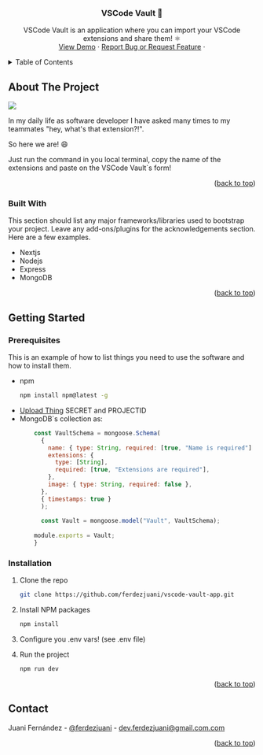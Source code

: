 <!-- PROJECT LOGO -->
<br />
<div align="center">
  <h3 align="center">VSCode Vault 🚀</h3>

  <p align="center">
    VSCode Vault is an application where you can import your VSCode extensions and share them! ⚛
    <br />
    <a href="https://vscode-vault-app.vercel.app/">View Demo</a>
    ·
    <a href="https://github.com/ferdezjuani/vscode-vault-app/issues">Report Bug or Request Feature</a>
    ·
  </p>
</div>



<!-- TABLE OF CONTENTS -->
<details>
  <summary>Table of Contents</summary>
  <ol>
    <li>
      <a href="#about-the-project">About The Project</a>
      <ul>
        <li><a href="#built-with">Built With</a></li>
      </ul>
    </li>
    <li>
      <a href="#getting-started">Getting Started</a>
      <ul>
        <li><a href="#prerequisites">Prerequisites</a></li>
        <li><a href="#installation">Installation</a></li>
      </ul>
    </li>
    <li><a href="#usage">Usage</a></li>
    <li><a href="#contact">Contact</a></li>
  </ol>
</details>



<!-- ABOUT THE PROJECT -->
## About The Project

<img src="https://github.com/ferdezjuani/vscode-vault-app/assets/63978504/58874342-9dd3-4ff0-9b12-5e6d4f094391" />

In my daily life as software developer I have asked many times to my teammates "hey, what's that extension?!". 

So here we are! :smile:

Just run the command in you local terminal, copy the name of the extensions and paste on the VSCode Vault`s form!

<p align="right">(<a href="#readme-top">back to top</a>)</p>



### Built With

This section should list any major frameworks/libraries used to bootstrap your project. Leave any add-ons/plugins for the acknowledgements section. Here are a few examples.

* Nextjs
* Nodejs
* Express
* MongoDB

<p align="right">(<a href="#readme-top">back to top</a>)</p>



<!-- GETTING STARTED -->
## Getting Started

### Prerequisites

This is an example of how to list things you need to use the software and how to install them.
* npm
  ```sh
  npm install npm@latest -g
  ```
* <a href="https://uploadthing.com/">Upload Thing</a> SECRET and PROJECTID
* MongoDB`s collection as:
  ```js
      const VaultSchema = mongoose.Schema(
        {
          name: { type: String, required: [true, "Name is required"] },
          extensions: {
            type: [String],
            required: [true, "Extensions are required"],
          },
          image: { type: String, required: false },
        },
        { timestamps: true }
        );
      
        const Vault = mongoose.model("Vault", VaultSchema);
      
      module.exports = Vault;
      }
  ```
  

### Installation

1. Clone the repo
   ```sh
   git clone https://github.com/ferdezjuani/vscode-vault-app.git
   ```
2. Install NPM packages
   ```sh
   npm install
   ```
3. Configure you .env vars! (see .env file)
   
5. Run the project
   ```js
   npm run dev
   ```

<p align="right">(<a href="#readme-top">back to top</a>)</p>



<!-- CONTACT -->
## Contact

Juani Fernández - [@ferdezjuani](https://twitter.com/ferdezjuani) - dev.ferdezjuani@gmail.com.com

<p align="right">(<a href="#readme-top">back to top</a>)</p>
